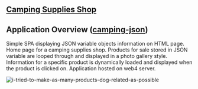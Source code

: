 [Camping Supplies Shop](https://in-info-web4.informatics.iupui.edu/~arihardw/camping-json/)
-----------
## Application Overview ([camping-json](https://in-info-web4.informatics.iupui.edu/~arihardw/camping-json/))
Simple SPA displaying JSON variable objects information on HTML page. Home page for a camping supplies shop. Products for sale stored in JSON variable are looped through and displayed in a photo gallery style. Information for a specific product is dynamically loaded and displayed when the product is clicked on. Application hosted on web4 server.  


![i-tried-to-make-as-many-products-dog-related-as-possible](https://user-images.githubusercontent.com/57334884/155610844-30d76969-fbf6-4c04-97c1-9d4243037855.png)



